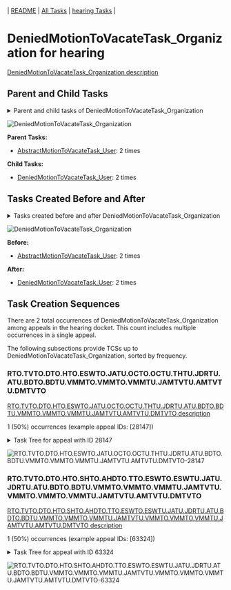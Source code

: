 <!-- DO NOT EDIT THIS FILE.  This file is autogenerated. -->
| [README](../README.md) | [All Tasks](../alltasks.md) | [hearing Tasks](tasklist.md) |

# DeniedMotionToVacateTask_Organization for hearing

[DeniedMotionToVacateTask_Organization description](../descr/DeniedMotionToVacateTask_Organization.md)

## Parent and Child Tasks

<details><summary markdown='span'>Parent and child tasks of DeniedMotionToVacateTask_Organization
</summary>

```
digraph G {
rankdir=LR;
node [shape=box]
"DeniedMotionToVacateTask_Organization" -> "DeniedMotionToVacateTask_User" [label=2]
"AbstractMotionToVacateTask_User" -> "DeniedMotionToVacateTask_Organization" [label=2]
}
```
</details>

![DeniedMotionToVacateTask_Organization](dot/DeniedMotionToVacateTask_Organization-parentchild.dot.png)

**Parent Tasks:**

   * [AbstractMotionToVacateTask_User](AbstractMotionToVacateTask_User.md): 2 times

**Child Tasks:**

   * [DeniedMotionToVacateTask_User](DeniedMotionToVacateTask_User.md): 2 times

## Tasks Created Before and After

<details><summary markdown='span'>Tasks created before and after DeniedMotionToVacateTask_Organization</summary>

```
digraph G {
rankdir=LR;

"DeniedMotionToVacateTask_Organization" -> "DeniedMotionToVacateTask_User" [label=2]
"AbstractMotionToVacateTask_User" -> "DeniedMotionToVacateTask_Organization" [label=2]
}
```
</details>

![DeniedMotionToVacateTask_Organization](dot/DeniedMotionToVacateTask_Organization.dot.png)

**Before:**

   * [AbstractMotionToVacateTask_User](AbstractMotionToVacateTask_User.md): 2 times

**After:**

   * [DeniedMotionToVacateTask_User](DeniedMotionToVacateTask_User.md): 2 times

## Task Creation Sequences

There are 2 total occurrences of DeniedMotionToVacateTask_Organization among appeals in the hearing docket.  This count includes multiple occurrences in a single appeal.

The following subsections provide TCSs up to DeniedMotionToVacateTask_Organization, sorted by frequency.

### RTO.TVTO.DTO.HTO.ESWTO.JATU.OCTO.OCTU.THTU.JDRTU.ATU.BDTO.BDTU.VMMTO.VMMTO.VMMTU.JAMTVTU.AMTVTU.DMTVTO

[RTO.TVTO.DTO.HTO.ESWTO.JATU.OCTO.OCTU.THTU.JDRTU.ATU.BDTO.BDTU.VMMTO.VMMTO.VMMTU.JAMTVTU.AMTVTU.DMTVTO description](../descr/RTO.TVTO.DTO.HTO.ESWTO.JATU.OCTO.OCTU.THTU.JDRTU.ATU.BDTO.BDTU.VMMTO.VMMTO.VMMTU.JAMTVTU.AMTVTU.DMTVTO.md)

1 (50%) occurrences (example appeal IDs: [28147])

<details><summary markdown='span'>Task Tree for appeal with ID 28147</summary>

```
@startuml
skinparam {
  ObjectBorderColor #555
  ObjectBorderThickness 0
  ObjectFontStyle bold
  ObjectFontSize 14
  ObjectAttributeFontColor #333
  ObjectAttributeFontSize 12
}
  object 0.RootTask #8dd3c7 {
Organization
}
  object 1.TrackVeteranTask #bebada {
Organization
}
  object 2.DistributionTask #ffffb3 {
Organization
}
  object 3.HearingTask #fb8072 {
Organization
}
  object 4.ScheduleHearingTask #80b1d3 {
Organization
}
  object 5.HearingAdminActionVerifyAddressTask #ffed6f {
Organization
}
  object 6.EvidenceSubmissionWindowTask #fccde5 {
Organization
}
  object 7.JudgeAssignTask #ccebc5 {
User
}
  object 8.OtherColocatedTask #80b1d3 {
Organization
}
  object 9.OtherColocatedTask #80b1d3 {
User
}
  object 10.TimedHoldTask #fccde5 {
User
}
  object 11.JudgeDecisionReviewTask #d9d9d9 {
User
}
  object 12.AttorneyTask #bc80bd {
User
}
  object 13.BvaDispatchTask #b3de69 {
Organization
}
  object 14.BvaDispatchTask #b3de69 {
User
}
  object 15.VacateMotionMailTask #ffffb3 {
Organization
}
  object 16.VacateMotionMailTask #ffffb3 {
Organization
}
  object 17.VacateMotionMailTask #ffffb3 {
User
}
  object 18.JudgeAddressMotionToVacateTask #1f77b4 {
User
}
  object 19.AbstractMotionToVacateTask #d62728 {
User
}
  object 20.DeniedMotionToVacateTask #17becf {
Organization  <back:white>    </back>
}
  object 21.DeniedMotionToVacateTask #17becf {
User
}
0.RootTask -- 1.TrackVeteranTask
0.RootTask -- 2.DistributionTask
2.DistributionTask -- 3.HearingTask
3.HearingTask -- 4.ScheduleHearingTask
4.ScheduleHearingTask -- 5.HearingAdminActionVerifyAddressTask
3.HearingTask -- 6.EvidenceSubmissionWindowTask
0.RootTask -- 7.JudgeAssignTask
7.JudgeAssignTask -- 8.OtherColocatedTask
8.OtherColocatedTask -- 9.OtherColocatedTask
9.OtherColocatedTask -- 10.TimedHoldTask
0.RootTask -- 11.JudgeDecisionReviewTask
11.JudgeDecisionReviewTask -- 12.AttorneyTask
0.RootTask -- 13.BvaDispatchTask
13.BvaDispatchTask -- 14.BvaDispatchTask
0.RootTask -- 15.VacateMotionMailTask
15.VacateMotionMailTask -- 16.VacateMotionMailTask
16.VacateMotionMailTask -- 17.VacateMotionMailTask
17.VacateMotionMailTask -- 18.JudgeAddressMotionToVacateTask
17.VacateMotionMailTask -- 19.AbstractMotionToVacateTask
19.AbstractMotionToVacateTask -- 20.DeniedMotionToVacateTask
20.DeniedMotionToVacateTask -- 21.DeniedMotionToVacateTask
@enduml
```
</details>

![RTO.TVTO.DTO.HTO.ESWTO.JATU.OCTO.OCTU.THTU.JDRTU.ATU.BDTO.BDTU.VMMTO.VMMTO.VMMTU.JAMTVTU.AMTVTU.DMTVTO-28147](uml/RTO.TVTO.DTO.HTO.ESWTO.JATU.OCTO.OCTU.THTU.JDRTU.ATU.BDTO.BDTU.VMMTO.VMMTO.VMMTU.JAMTVTU.AMTVTU.DMTVTO-28147.png)

### RTO.TVTO.DTO.HTO.SHTO.AHDTO.TTO.ESWTO.ESWTU.JATU.JDRTU.ATU.BDTO.BDTU.VMMTO.VMMTO.VMMTU.JAMTVTU.VMMTO.VMMTO.VMMTU.JAMTVTU.AMTVTU.DMTVTO

[RTO.TVTO.DTO.HTO.SHTO.AHDTO.TTO.ESWTO.ESWTU.JATU.JDRTU.ATU.BDTO.BDTU.VMMTO.VMMTO.VMMTU.JAMTVTU.VMMTO.VMMTO.VMMTU.JAMTVTU.AMTVTU.DMTVTO description](../descr/RTO.TVTO.DTO.HTO.SHTO.AHDTO.TTO.ESWTO.ESWTU.JATU.JDRTU.ATU.BDTO.BDTU.VMMTO.VMMTO.VMMTU.JAMTVTU.VMMTO.VMMTO.VMMTU.JAMTVTU.AMTVTU.DMTVTO.md)

1 (50%) occurrences (example appeal IDs: [63324])

<details><summary markdown='span'>Task Tree for appeal with ID 63324</summary>

```
@startuml
skinparam {
  ObjectBorderColor #555
  ObjectBorderThickness 0
  ObjectFontStyle bold
  ObjectFontSize 14
  ObjectAttributeFontColor #333
  ObjectAttributeFontSize 12
}
  object 0.RootTask #8dd3c7 {
Organization
}
  object 1.TrackVeteranTask #bebada {
Organization
}
  object 2.DistributionTask #ffffb3 {
Organization
}
  object 3.HearingTask #fb8072 {
Organization
}
  object 4.ScheduleHearingTask #80b1d3 {
Organization
}
  object 5.AssignHearingDispositionTask #8dd3c7 {
Organization
}
  object 6.TranscriptionTask #fb8072 {
Organization
}
  object 7.EvidenceSubmissionWindowTask #fccde5 {
Organization
}
  object 8.EvidenceSubmissionWindowTask #fccde5 {
User
}
  object 9.JudgeAssignTask #ccebc5 {
User
}
  object 10.JudgeDecisionReviewTask #d9d9d9 {
User
}
  object 11.AttorneyTask #bc80bd {
User
}
  object 12.BvaDispatchTask #b3de69 {
Organization
}
  object 13.BvaDispatchTask #b3de69 {
User
}
  object 14.BvaDispatchTask #b3de69 {
User
}
  object 15.VacateMotionMailTask #ffffb3 {
Organization
}
  object 16.VacateMotionMailTask #ffffb3 {
Organization
}
  object 17.VacateMotionMailTask #ffffb3 {
User
}
  object 18.JudgeAddressMotionToVacateTask #1f77b4 {
User
}
  object 19.VacateMotionMailTask #ffffb3 {
Organization
}
  object 20.VacateMotionMailTask #ffffb3 {
Organization
}
  object 21.VacateMotionMailTask #ffffb3 {
User
}
  object 22.JudgeAddressMotionToVacateTask #1f77b4 {
User
}
  object 23.AbstractMotionToVacateTask #d62728 {
User
}
  object 24.DeniedMotionToVacateTask #17becf {
Organization  <back:white>    </back>
}
  object 25.DeniedMotionToVacateTask #17becf {
User
}
0.RootTask -- 1.TrackVeteranTask
0.RootTask -- 2.DistributionTask
2.DistributionTask -- 3.HearingTask
3.HearingTask -- 4.ScheduleHearingTask
3.HearingTask -- 5.AssignHearingDispositionTask
5.AssignHearingDispositionTask -- 6.TranscriptionTask
5.AssignHearingDispositionTask -- 7.EvidenceSubmissionWindowTask
7.EvidenceSubmissionWindowTask -- 8.EvidenceSubmissionWindowTask
0.RootTask -- 9.JudgeAssignTask
0.RootTask -- 10.JudgeDecisionReviewTask
10.JudgeDecisionReviewTask -- 11.AttorneyTask
0.RootTask -- 12.BvaDispatchTask
12.BvaDispatchTask -- 13.BvaDispatchTask
12.BvaDispatchTask -- 14.BvaDispatchTask
0.RootTask -- 15.VacateMotionMailTask
15.VacateMotionMailTask -- 16.VacateMotionMailTask
16.VacateMotionMailTask -- 17.VacateMotionMailTask
17.VacateMotionMailTask -- 18.JudgeAddressMotionToVacateTask
0.RootTask -- 19.VacateMotionMailTask
19.VacateMotionMailTask -- 20.VacateMotionMailTask
20.VacateMotionMailTask -- 21.VacateMotionMailTask
21.VacateMotionMailTask -- 22.JudgeAddressMotionToVacateTask
21.VacateMotionMailTask -- 23.AbstractMotionToVacateTask
23.AbstractMotionToVacateTask -- 24.DeniedMotionToVacateTask
24.DeniedMotionToVacateTask -- 25.DeniedMotionToVacateTask
@enduml
```
</details>

![RTO.TVTO.DTO.HTO.SHTO.AHDTO.TTO.ESWTO.ESWTU.JATU.JDRTU.ATU.BDTO.BDTU.VMMTO.VMMTO.VMMTU.JAMTVTU.VMMTO.VMMTO.VMMTU.JAMTVTU.AMTVTU.DMTVTO-63324](uml/RTO.TVTO.DTO.HTO.SHTO.AHDTO.TTO.ESWTO.ESWTU.JATU.JDRTU.ATU.BDTO.BDTU.VMMTO.VMMTO.VMMTU.JAMTVTU.VMMTO.VMMTO.VMMTU.JAMTVTU.AMTVTU.DMTVTO-63324.png)

